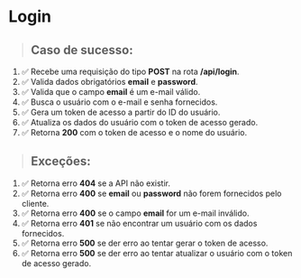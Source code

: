 # Login

> ## Caso de sucesso:

1. ✅ Recebe uma requisição do tipo **POST** na rota **/api/login**.
1. ✅ Valida dados obrigatórios **email** e **password**.
1. ✅ Valida que o campo **email** é um e-mail válido.
1. ✅ Busca o usuário com o e-mail e senha fornecidos.
1. ✅ Gera um token de acesso a partir do ID do usuário.
1. ✅ Atualiza os dados do usuário com o token de acesso gerado.
1. ✅ Retorna **200** com o token de acesso e o nome do usuário.

> ## Exceções:

1. ✅ Retorna erro **404** se a API não existir.
1. ✅ Retorna erro **400** se **email** ou **password** não forem fornecidos pelo cliente.
1. ✅ Retorna erro **400** se o campo **email** for um e-mail inválido.
1. ✅ Retorna erro **401** se não encontrar um usuário com os dados fornecidos.
1. ✅ Retorna erro **500** se der erro ao tentar gerar o token de acesso.
1. ✅ Retorna erro **500** se der erro ao tentar atualizar o usuário com o token de acesso gerado.
